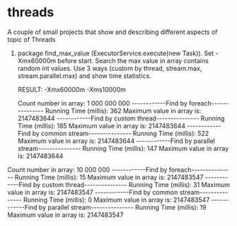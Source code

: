 # threads
A couple of small projects that show and describing different aspects of topic of Threads

1. package find_max_value  (ExecutorService.execute(new Task)). Set -Xmx60000m before start.
    Search the max value in array contains random int values. Use 3 ways (custom by thread, stream.max, stream.parallel.max) and show time statistics.

    RESULT:
    -Xmx60000m -Xms10000m

    Count number in array: 1 000 000 000
    ------------Find by foreach---------------
    Running Time (millis): 362
    Maximum value in array is: 2147483644
    ------------Find by custom thread---------------
    Running Time (millis): 185
    Maximum value in array is: 2147483644
    ------------Find by common stream---------------
    Running Time (millis): 522
    Maximum value in array is: 2147483644
    ------------Find by parallel stream---------------
    Running Time (millis): 147
    Maximum value in array is: 2147483644

Count number in array: 10 000 000
------------Find by foreach---------------
Running Time (millis): 15
Maximum value in array is: 2147483547
------------Find by custom thread---------------
Running Time (millis): 31
Maximum value in array is: 2147483547
------------Find by common stream---------------
Running Time (millis): 0
Maximum value in array is: 2147483547
------------Find by parallel stream---------------
Running Time (millis): 19
Maximum value in array is: 2147483547

 
